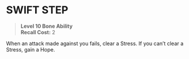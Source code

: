 # SWIFT STEP

> **Level 10 Bone Ability**  
> **Recall Cost:** 2

When an attack made against you fails, clear a Stress. If you can’t clear a Stress, gain a Hope.
